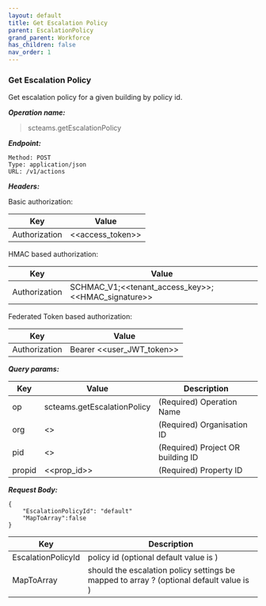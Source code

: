 ```yaml
---
layout: default
title: Get Escalation Policy
parent: EscalationPolicy
grand_parent: Workforce
has_children: false
nav_order: 1
---
```


### Get Escalation Policy

Get escalation policy for a given building by policy id.

***Operation name:***

> scteams.getEscalationPolicy

***Endpoint:***

```
Method: POST
Type: application/json
URL: /v1/actions
```

***Headers:***

Basic authorization:

|Key|Value|
|---|---|
|Authorization|<<access_token>>|

HMAC based authorization:

|Key|Value|
|---|---|
|Authorization|SCHMAC_V1;<<tenant_access_key>>;<<HMAC_signature>>|

Federated Token based authorization:

|Key|Value|
|---|---|
|Authorization|Bearer <<user_JWT_token>>|

***Query params:***

| Key | Value | Description |
| --- | ------|-------------|
| op | scteams.getEscalationPolicy | (Required) Operation Name |
| org | <<org>> | (Required) Organisation ID |
| pid | <<pid>> | (Required) Project OR building ID |
| propid | <<prop_id>> | (Required) Property ID |


***Request Body:***

```
{
    "EscalationPolicyId": "default"
    "MapToArray":false
}
```

| Key | Description |
| --- |-----|
|EscalationPolicyId|policy id (optional default value is <default>)|
|MapToArray|should the escalation policy settings be mapped to array ? (optional default value is <false>)|